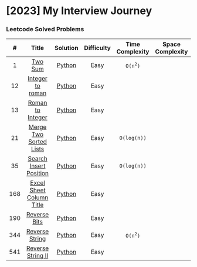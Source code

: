 # [2023] My Interview Journey

### Leetcode Solved Problems

| # | Title | Solution | Difficulty | Time Complexity | Space Complexity |
|:---:| :-----: | :--------: | :----------: | :----------: | :----------: |
|1| [Two Sum](./Leetcode/algorithms/easy/0001_two_sum) | [Python](./Leetcode/algorithms/easy/0001_two_sum/0001_two_sum.py) | Easy | <code>O(n<sup>2</sup>)</code> | |
|12| [Integer to roman](./Leetcode/algorithms/easy/0012_integer_to_roman) | [Python](./Leetcode/algorithms/easy/0012_integer_to_roman/0012_integer_to_roman.py) | Easy | | |
|13| [Roman to Integer](./Leetcode/algorithms/easy/0013_roman_to_integer) | [Python](./Leetcode/algorithms/easy/0013_roman_to_integer/0013_roman_to_integer.py) | Easy |  | |
|21| [Merge Two Sorted Lists](./Leetcode/algorithms/easy/0021_merge_two_sorted_lists) | [Python](./Leetcode/algorithms/easy/0021_merge_two_sorted_lists/0021_merge_two_sorted_lists.py) | Easy | <code>O(log(n))</code> | |
|35| [Search Insert Position](./Leetcode/algorithms/easy/0035_search_insert_position) | [Python](./Leetcode/algorithms/easy/0035_search_insert_position/0035_search_insert_position.py) | Easy | <code>O(log(n))</code> | |
|168| [Excel Sheet Column Title](./Leetcode/algorithms/easy/0168_excel_sheet_column_title) | [Python](./Leetcode/algorithms/easy/0168_excel_sheet_column_title/0168_excel_sheet_column_title.py) | Easy | | |
|190| [Reverse Bits](./Leetcode/algorithms/easy/0190_reverse_bits) | [Python](./Leetcode/algorithms/easy/0190_reverse_bits/0190_reverse_bits.py) | Easy | | |
|344| [Reverse String](./Leetcode/algorithms/easy/0344_reverse_string) | [Python](./Leetcode/algorithms/easy/0344_reverse_string/0344_reverse_string.py) | Easy | <code>O(n<sup>2</sup>)</code> | |
|541| [Reverse String II](./Leetcode/algorithms/easy/0541_reverse_string_ii) | [Python](./Leetcode/algorithms/easy/0541_reverse_string_ii/0541_reverse_string_ii.py) | Easy |  | |
